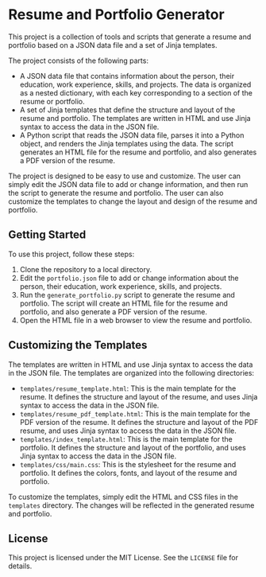 # Resume and Portfolio Generator

This project is a collection of tools and scripts that generate a resume and portfolio based on a JSON data file and a set of Jinja templates.

The project consists of the following parts:

- A JSON data file that contains information about the person, their education, work experience, skills, and projects. The data is organized as a nested dictionary, with each key corresponding to a section of the resume or portfolio.
- A set of Jinja templates that define the structure and layout of the resume and portfolio. The templates are written in HTML and use Jinja syntax to access the data in the JSON file.
- A Python script that reads the JSON data file, parses it into a Python object, and renders the Jinja templates using the data. The script generates an HTML file for the resume and portfolio, and also generates a PDF version of the resume.

The project is designed to be easy to use and customize. The user can simply edit the JSON data file to add or change information, and then run the script to generate the resume and portfolio. The user can also customize the templates to change the layout and design of the resume and portfolio.

## Getting Started

To use this project, follow these steps:

1. Clone the repository to a local directory.
2. Edit the `portfolio.json` file to add or change information about the person, their education, work experience, skills, and projects.
3. Run the `generate_portfolio.py` script to generate the resume and portfolio. The script will create an HTML file for the resume and portfolio, and also generate a PDF version of the resume.
4. Open the HTML file in a web browser to view the resume and portfolio.

## Customizing the Templates

The templates are written in HTML and use Jinja syntax to access the data in the JSON file. The templates are organized into the following directories:

- `templates/resume_template.html`: This is the main template for the resume. It defines the structure and layout of the resume, and uses Jinja syntax to access the data in the JSON file.
- `templates/resume_pdf_template.html`: This is the main template for the PDF version of the resume. It defines the structure and layout of the PDF resume, and uses Jinja syntax to access the data in the JSON file.
- `templates/index_template.html`: This is the main template for the portfolio. It defines the structure and layout of the portfolio, and uses Jinja syntax to access the data in the JSON file.
- `templates/css/main.css`: This is the stylesheet for the resume and portfolio. It defines the colors, fonts, and layout of the resume and portfolio.

To customize the templates, simply edit the HTML and CSS files in the `templates` directory. The changes will be reflected in the generated resume and portfolio.

## License

This project is licensed under the MIT License. See the `LICENSE` file for details.

